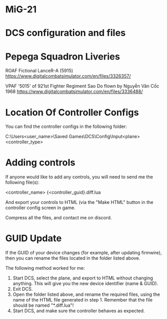 # MiG-21
DCS configuration and files
===========================
Pepega Squadron Liveries
========================
ROAF Fictional LanceR-A (5915)
https://www.digitalcombatsimulator.com/en/files/3326357/

VPAF '5015' of 921st Fighter Regiment Sao Do flown by Nguyễn Văn Cốc 1968
https://www.digitalcombatsimulator.com/en/files/3336488/

Location Of Controller Configs
==============================
You can find the controller configs in the following folder:

C:\Users\<user_name>\Saved Games\DCS\Config\Input\<plane>\<controller_type>

Adding controls
===============
If anyone would like to add any controls, you will need to send me the following file(s):

<controller_name> {<controller_guid}.diff.lua

And export your controls to HTML (via the "Make HTML" button in the controller config screen in game.

Compress all the files, and contact me on discord.

GUID Update
===========
If the GUID of your device changes (for example, after updating firmwire), then you can rename the files located in the folder listed above.

The following method worked for me:

1) Start DCS, select the plane, and export to HTML without changing anything. This will give you the new device identifier (name & GUID).
2) Exit DCS.
3) Open the folder listed above, and rename the required files, using the name of the HTML file generated in step 1. Remember that the file should be named "*.diff.lua"!
4) Start DCS, and make sure the controller behaves as expected.
